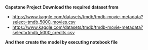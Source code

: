 **Capstone Project**
<break>
**Download the required dataset from**
</break>
- https://www.kaggle.com/datasets/tmdb/tmdb-movie-metadata?select=tmdb_5000_movies.csv
- https://www.kaggle.com/datasets/tmdb/tmdb-movie-metadata?select=tmdb_5000_credits.csv 

**And then create the model by executing notebook file**
